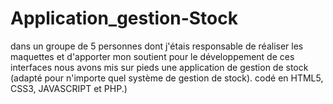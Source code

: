 # Application_gestion-Stock
dans un groupe de 5 personnes dont j'étais responsable de réaliser les maquettes et d'apporter mon soutient pour le développement de ces interfaces nous avons mis sur pieds une application de gestion de stock (adapté pour n'importe quel système de gestion de stock). codé en HTML5, CSS3, JAVASCRIPT et PHP.)
